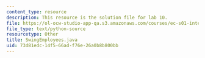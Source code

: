 ```yaml
---
content_type: resource
description: This resource is the solution file for lab 10.
file: https://ol-ocw-studio-app-qa.s3.amazonaws.com/courses/ec-s01-internet-technology-in-local-and-global-communities-spring-2005-summer-2005/73d81edc14f566adf76e26a0b8b800bb_SwingEmployees.java
file_type: text/python-source
resourcetype: Other
title: SwingEmployees.java
uid: 73d81edc-14f5-66ad-f76e-26a0b8b800bb
---
```

